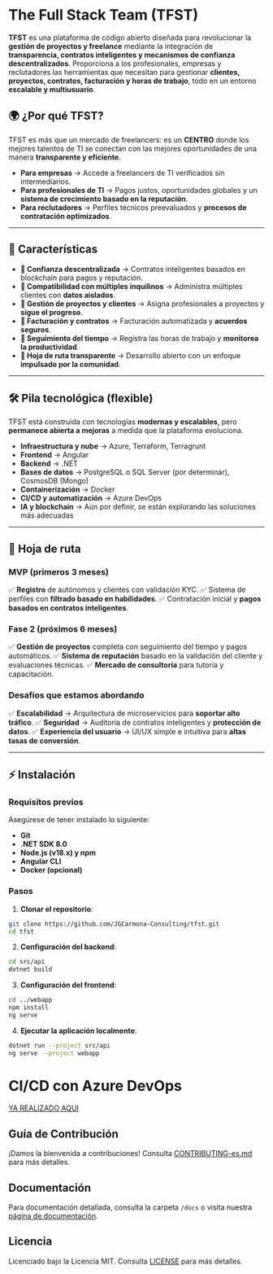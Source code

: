 # The Full Stack Team (TFST)

**TFST** es una plataforma de código abierto diseñada para revolucionar la **gestión de proyectos y freelance** mediante la integración de **transparencia, contratos inteligentes y mecanismos de confianza descentralizados**. Proporciona a los profesionales, empresas y reclutadores las herramientas que necesitan para gestionar **clientes, proyectos, contratos, facturación y horas de trabajo**, todo en un entorno **escalable y multiusuario**.

## 🌍 ¿Por qué TFST?

TFST es más que un mercado de freelancers: es un **CENTRO** donde los mejores talentos de TI se conectan con las mejores oportunidades de una manera **transparente y eficiente**.

- **Para empresas** → Accede a freelancers de TI verificados sin intermediarios.
- **Para profesionales de TI** → Pagos justos, oportunidades globales y un **sistema de crecimiento basado en la reputación**.
- **Para reclutadores** → Perfiles técnicos preevaluados y **procesos de contratación optimizados**.

---

## 🚀 Características

- **🔹 Confianza descentralizada** → Contratos inteligentes basados ​​en blockchain para pagos y reputación.
- **🔹 Compatibilidad con múltiples inquilinos** → Administra múltiples clientes con **datos aislados**.
- **🔹 Gestión de proyectos y clientes** → Asigna profesionales a proyectos y **sigue el progreso**.
- **🔹 Facturación y contratos** → Facturación automatizada y **acuerdos seguros**.
- **🔹 Seguimiento del tiempo** → Registra las horas de trabajo y **monitorea la productividad**.
- **🔹 Hoja de ruta transparente** → Desarrollo abierto con un enfoque **impulsado por la comunidad**.

---

## 🛠️ Pila tecnológica (flexible)

TFST está construida con tecnologías **modernas y escalables**, pero **permanece abierta a mejoras** a medida que la plataforma evoluciona.

- **Infraestructura y nube** → Azure, Terraform, Terragrunt
- **Frontend** → Angular
- **Backend** → .NET
- **Bases de datos** → PostgreSQL o SQL Server (por determinar), CosmosDB (Mongo)
- **Containerización** → Docker
- **CI/CD y automatización** → Azure DevOps
- **IA y blockchain** → Aún por definir, se están explorando las soluciones más adecuadas

---

## 📌 Hoja de ruta

### **MVP (primeros 3 meses)**
✅ **Registro** de autónomos y clientes con validación KYC.
✅ Sistema de perfiles con **filtrado basado en habilidades**.
✅ Contratación inicial y **pagos basados ​​en contratos inteligentes**.

### **Fase 2 (próximos 6 meses)**
✅ **Gestión de proyectos** completa con seguimiento del tiempo y pagos automáticos.
✅ **Sistema de reputación** basado en la validación del cliente y evaluaciones técnicas.
✅ **Mercado de consultoría** para tutoría y capacitación.

### **Desafíos que estamos abordando**
✅ **Escalabilidad** → Arquitectura de microservicios para **soportar alto tráfico**.
✅ **Seguridad** → Auditoría de contratos inteligentes y **protección de datos**.
✅ **Experiencia del usuario** → UI/UX simple e intuitiva para **altas tasas de conversión**.

---

## ⚡ Instalación

### Requisitos previos
Asegúrese de tener instalado lo siguiente:
- **Git**
- **.NET SDK 8.0**
- **Node.js (v18.x) y npm**
- **Angular CLI**
- **Docker (opcional)**

### Pasos
1. **Clonar el repositorio**:
```bash
git clone https://github.com/JGCarmona-Consulting/tfst.git
cd tfst
```

2. **Configuración del backend**:
```bash
cd src/api
dotnet build
```

3. **Configuración del frontend**:
```bash
cd ../webapp
npm install
ng serve
```

4. **Ejecutar la aplicación localmente**:
```bash
dotnet run --project src/api
ng serve --project webapp
```
# CI/CD con Azure DevOps

[YA REALIZADO AQUI](https://dev.azure.com/jgcarmona/TheFullStackTeam/)

## Guía de Contribución
¡Damos la bienvenida a contribuciones! Consulta [CONTRIBUTING-es.md](CONTRIBUTING-es.md) para más detalles.

## Documentación
Para documentación detallada, consulta la carpeta `/docs` o visita nuestra [página de documentación](docs/README.md).

## Licencia
Licenciado bajo la Licencia MIT. Consulta [LICENSE](LICENSE) para más detalles.
